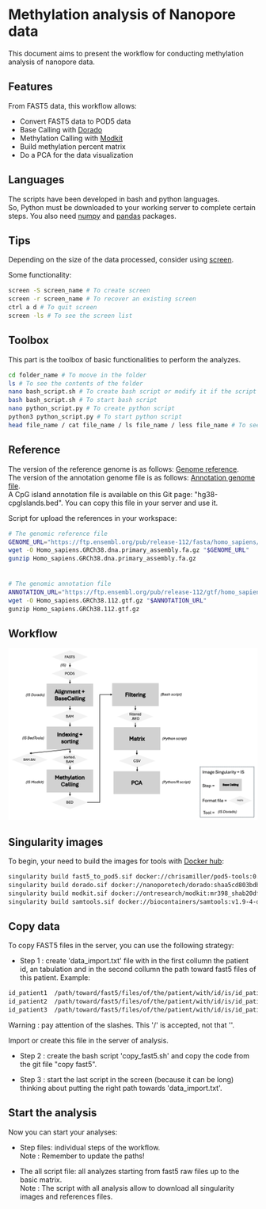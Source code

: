 # Methylation analysis of Nanopore data
This document aims to present the workflow for conducting methylation analysis of nanopore data.

## Features
From FAST5 data, this workflow allows: 

* Convert FAST5 data to POD5 data 
* Base Calling with [Dorado](https://github.com/nanoporetech/dorado?tab=readme-ov-file#features)
* Methylation Calling with [Modkit](https://github.com/nanoporetech/modkit)
* Build methylation percent matrix
* Do a PCA for the data visualization

## Languages
The scripts have been developed in bash and python languages.  
So, Python must be downloaded to your working server to complete certain steps. You also need [numpy](https://numpy.org) and [pandas](https://numpy.org) packages.

## Tips 
Depending on the size of the data processed, consider using [screen](https://doc.ubuntu-fr.org/screen).  

Some functionality:
```bash
screen -S screen_name # To create screen 
screen -r screen_name # To recover an existing screen
ctrl a d # To quit screen 
screen -ls # To see the screen list
```

## Toolbox
This part is the toolbox of basic functionalities to perform the analyzes. 

```bash
cd folder_name # To moove in the folder 
ls # To see the contents of the folder
nano bash_script.sh # To create bash script or modify it if the script exists 
bash bash_script.sh # To start bash script
nano python_script.py # To create python script
python3 python_script.py # To start python script
head file_name / cat file_name / ls file_name / less file_name # To see the file 
```

## Reference
The version of the reference genome is as follows: [Genome reference](https://ftp.ensembl.org/pub/release-112/fasta/homo_sapiens/dna/Homo_sapiens.GRCh38.dna.alt.fa.gz).  
The version of the annotation genome file is as follows: [Annotation genome file](https://ftp.ensembl.org/pub/release-112/gtf/homo_sapiens/Homo_sapiens.GRCh38.112.gtf.gz).  
A CpG island annotation file is available on this Git page: "hg38-cpgIslands.bed". You can copy this file in your server and use it.  

Script for upload the references in your workspace: 
```bash
# The genomic reference file
GENOME_URL="https://ftp.ensembl.org/pub/release-112/fasta/homo_sapiens/dna/Homo_sapiens.GRCh38.dna.alt.fa.gz"
wget -O Homo_sapiens.GRCh38.dna.primary_assembly.fa.gz "$GENOME_URL"
gunzip Homo_sapiens.GRCh38.dna.primary_assembly.fa.gz


# The genomic annotation file
ANNOTATION_URL="https://ftp.ensembl.org/pub/release-112/gtf/homo_sapiens/Homo_sapiens.GRCh38.112.gtf.gz"
wget -O Homo_sapiens.GRCh38.112.gtf.gz "$ANNOTATION_URL"
gunzip Homo_sapiens.GRCh38.112.gtf.gz
```

## Workflow
<img src="workflow.png" alt="workflow" width="800"/>

## Singularity images 
To begin, your need to build the images for tools with [Docker hub](https://hub.docker.com):

```bash
singularity build fast5_to_pod5.sif docker://chrisamiller/pod5-tools:0.2.4 # Convert FAST5 to POD5
singularity build dorado.sif docker://nanoporetech/dorado:shaa5cd803bdb5f3cac5c612e47ea6391b882861b8b # Dorado 
singularity build modkit.sif docker://ontresearch/modkit:mr398_shab20df82474168dd15e8ace78ff38b8bcb8b7b6fb # Modkit
singularity build samtools.sif docker://biocontainers/samtools:v1.9-4-deb_cv1 # Samtools
```
## Copy data
To copy FAST5 files in the server, you can use the following strategy: 

* Step 1 : create 'data_import.txt' file with in the first collumn the patient id, an tabulation and in the second collumn the path toward fast5 files of this patient.
Example:
```txt
id_patient1  /path/toward/fast5/files/of/the/patient/with/id/is/id_patient1
id_patient2  /path/toward/fast5/files/of/the/patient/with/id/is/id_patient2
id_patient3  /path/toward/fast5/files/of/the/patient/with/id/is/id_patient3
```
Warning : pay attention of the slashes. This '/' is accepted, not that '\'.

Import or create this file in the server of analysis.

* Step 2 : create the bash script 'copy_fast5.sh' and copy the code from the git file "copy fast5".
  
* Step 3 : start the last script in the screen (because it can be long) thinking about putting the right path towards 'data_import.txt'.

## Start the analysis
Now you can start your analyses:

* Step files: individual steps of the workflow.  
Note : Remember to update the paths!

* The all script file: all analyzes starting from fast5 raw files up to the basic matrix.  
Note : The script with all analysis allow to download all singularity images and references files.







